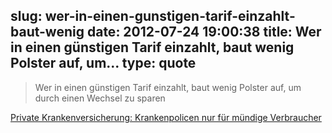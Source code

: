 slug: wer-in-einen-gunstigen-tarif-einzahlt-baut-wenig
date: 2012-07-24 19:00:38
title: Wer in einen günstigen Tarif einzahlt, baut wenig Polster auf, um...
type: quote
---

> Wer in einen günstigen Tarif einzahlt, baut wenig Polster auf, um durch einen Wechsel zu sparen

[Private Krankenversicherung: Krankenpolicen nur für mündige Verbraucher](http://www.faz.net/aktuell/finanzen/meine-finanzen/private-krankenversicherung-krankenpolicen-nur-fuer-muendige-verbraucher-11823452.html)
